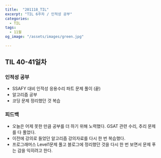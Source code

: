 ```yaml
---
title:  "201118_TIL"
excerpt: "TIL 6주차 / 인적성 공부"
categories:
  - TIL
tags:
  - 11월
og_image: "/assets/images/green.jpg"
  
---
```

## TIL 40-41일차

### 인적성 공부
- SSAFY 대비 인적성 응용수리 파트 문제 풀이 (끝)
- 알고리즘 공부
- 코딩 문제 정리했던 것 복습

### 피드백
- 오늘은 어제 못한 만큼 공부를 더 하기 위해 노력했다. GSAT 관련 수리, 추리 문제를 다 풀었다.
- 이전에 강의로 들었던 알고리즘 강의자료를 다시 한 번 복습했다.
- 프로그래머스 Level1문제 풀고 블로그에 정리했던 것을 다시 한 번 보면서 문제 푸는 감을 익히려고 한다.